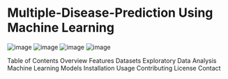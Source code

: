 # Multiple-Disease-Prediction Using Machine Learning 
![image](https://github.com/user-attachments/assets/d045367b-7093-481e-bf1b-ad6424a927a5)
![image](https://github.com/user-attachments/assets/fa1b7bf5-5f3f-42b4-a9b2-813938a6233a)
![image](https://github.com/user-attachments/assets/5eb798ba-997c-4530-b592-b21fb92bf021)
![image](https://github.com/user-attachments/assets/4ead4fd1-c490-4083-86e4-9bec1e79d389)

Table of Contents
Overview
Features
Datasets
Exploratory Data Analysis
Machine Learning Models
Installation
Usage
Contributing
License
Contact

